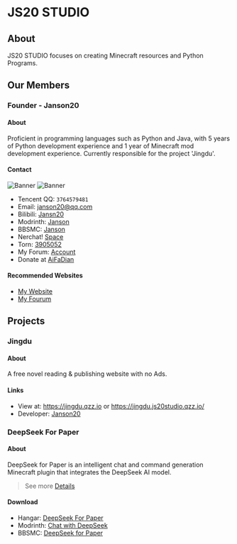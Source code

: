 # JS20 STUDIO
## About
JS20 STUDIO focuses on creating Minecraft resources and Python Programs.
## Our Members
### Founder - Janson20
#### About
Proficient in programming languages such as Python and Java, with 5 years of Python development experience and 1 year of Minecraft mod development experience. Currently responsible for the project 'Jingdu'.
#### Contact
![Banner](https://api.mcbanners.com/banner/saved/YIHretTFTpRdeT.png)
![Banner](https://api.mcbanners.com/banner/saved/eKWlhldyztOexg.png)
- Tencent QQ: `3764579481`
- Email: [janson20@qq.com](mailto:janson20@qq.com)
- Bilibili: [Jansn20](https://space.bilibili.com/661015875)
- Modrinth: [Janson](https://modrinth.com/user/Janson)
- BBSMC: [Janson](https://modrinth.com/user/Janson)
- Nerchat! [Space](https://matrix.to/#/#janson20:chat.neboer.site)
- Torn: [3905052](https://www.torn.com/profiles.php?XID=3905052)
- My Forum: [Account](https://janson20-forum.great-site.net/memberlist.php?mode=viewprofile&u=2)
- Donate at [AiFaDian](https://afdian.com/a/janson20)
#### Recommended Websites
- [My Website](https://janson20.wuaze.com/)
- [My Fourum](https://janson20-forum.great-site.net/)
## Projects
### Jingdu
#### About
A free novel reading & publishing website with no Ads.
#### Links
- View at: https://jingdu.qzz.io or https://jingdu.js20studio.qzz.io/
- Developer: [Janson20](http://github.com/Janson20/)
### DeepSeek For Paper
#### About
DeepSeek for Paper is an intelligent chat and command generation Minecraft plugin that integrates the DeepSeek AI model.
> See more [Details](/DeepSeekForPaper)
#### Download
- Hangar: [DeepSeek For Paper](https://hangar.papermc.io/janson20/DeepSeekForPaper)
- Modrinth: [Chat with DeepSeek](https://modrinth.com/plugin/chatwithdeepseek)
- BBSMC: [DeepSeek for Paper](https://bbsmc.net/plugin/deepseekforpaper)
